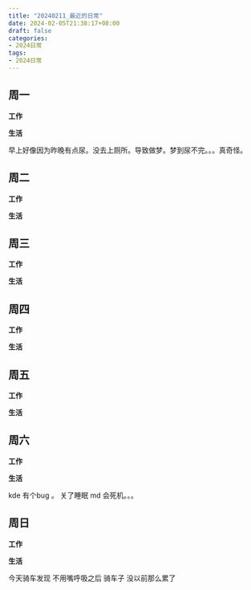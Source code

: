 ```yaml
---
title: "20240211_最近的日常"
date: 2024-02-05T21:38:17+08:00
draft: false
categories:
- 2024日常
tags:
- 2024日常
---
```



## 周一

**工作**



**生活**

早上好像因为昨晚有点尿。没去上厕所。导致做梦。梦到尿不完。。。真奇怪。

## 周二

**工作**



**生活**


## 周三


**工作**



**生活**


## 周四


**工作**



**生活**


## 周五


**工作**



**生活**


## 周六


**工作**



**生活**

kde 有个bug 。 关了睡眠 md 会死机。。。

## 周日


**工作**



**生活**

今天骑车发现 不用嘴呼吸之后 骑车子 没以前那么累了


